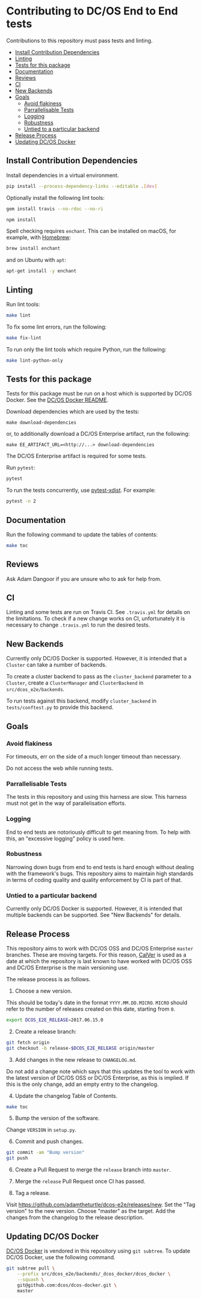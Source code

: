 # Contributing to DC/OS End to End tests

Contributions to this repository must pass tests and linting.

<!--lint disable list-item-indent-->
<!--lint disable list-item-bullet-indent-->
<!-- START doctoc generated TOC please keep comment here to allow auto update -->
<!-- DON'T EDIT THIS SECTION, INSTEAD RE-RUN doctoc TO UPDATE -->


- [Install Contribution Dependencies](#install-contribution-dependencies)
- [Linting](#linting)
- [Tests for this package](#tests-for-this-package)
- [Documentation](#documentation)
- [Reviews](#reviews)
- [CI](#ci)
- [New Backends](#new-backends)
- [Goals](#goals)
  - [Avoid flakiness](#avoid-flakiness)
  - [Parrallelisable Tests](#parrallelisable-tests)
  - [Logging](#logging)
  - [Robustness](#robustness)
  - [Untied to a particular backend](#untied-to-a-particular-backend)
- [Release Process](#release-process)
- [Updating DC/OS Docker](#updating-dcos-docker)

<!-- END doctoc generated TOC please keep comment here to allow auto update -->
<!--lint enable list-item-indent-->
<!--lint enable list-item-bullet-indent-->

## Install Contribution Dependencies

Install dependencies in a virtual environment.

```sh
pip install --process-dependency-links --editable .[dev]
```

Optionally install the following lint tools:

```sh
gem install travis --no-rdoc --no-ri
```

```sh
npm install
```

Spell checking requires `enchant`.
This can be installed on macOS, for example, with [Homebrew](http://brew.sh):

```sh
brew install enchant
```

and on Ubuntu with `apt`:

```sh
apt-get install -y enchant
```

## Linting

Run lint tools:

```sh
make lint
```

To fix some lint errors, run the following:

```sh
make fix-lint
```

To run only the lint tools which require Python, run the following:

```sh
make lint-python-only
```

## Tests for this package

Tests for this package must be run on a host which is supported by DC/OS Docker.
See the [DC/OS Docker README](https://github.com/dcos/dcos-docker/blob/master/README.md).

Download dependencies which are used by the tests:

```
make download-dependencies
```

or, to additionally download a DC/OS Enterprise artifact, run the following:

```
make EE_ARTIFACT_URL=<http://...> download-dependencies
```

The DC/OS Enterprise artifact is required for some tests.

Run `pytest`:

```sh
pytest
```

To run the tests concurrently, use [pytest-xdist](https://github.com/pytest-dev/pytest-xdist).
For example:

```sh
pytest -n 2
```

## Documentation

Run the following command to update the tables of contents:

```sh
make toc
```

## Reviews

Ask Adam Dangoor if you are unsure who to ask for help from.

## CI

Linting and some tests are run on Travis CI.
See `.travis.yml` for details on the limitations.
To check if a new change works on CI, unfortunately it is necessary to change `.travis.yml` to run the desired tests.

## New Backends

Currently only DC/OS Docker is supported.
However, it is intended that a `Cluster` can take a number of backends.

To create a cluster backend to pass as the `cluster_backend` parameter to a `Cluster`, create a `ClusterManager` and `ClusterBackend` in `src/dcos_e2e/backends`.

To run tests against this backend, modify `cluster_backend` in `tests/conftest.py` to provide this backend.

## Goals

### Avoid flakiness

For timeouts, err on the side of a much longer timeout than necessary.

Do not access the web while running tests.

### Parrallelisable Tests

The tests in this repository and using this harness are slow.
This harness must not get in the way of parallelisation efforts.

### Logging

End to end tests are notoriously difficult to get meaning from.
To help with this, an "excessive logging" policy is used here.

### Robustness

Narrowing down bugs from end to end tests is hard enough without dealing with the framework's bugs.
This repository aims to maintain high standards in terms of coding quality and quality enforcement by CI is part of that.

### Untied to a particular backend

Currently only DC/OS Docker is supported.
However, it is intended that multiple backends can be supported.
See "New Backends" for details.

## Release Process

This repository aims to work with DC/OS OSS and DC/OS Enterprise `master` branches.
These are moving targets.
For this reason, [CalVer](http://calver.org/) is used as a date at which the repository is last known to have worked with DC/OS OSS and DC/OS Enterprise is the main versioning use.

The release process is as follows.

1. Choose a new version.

This should be today's date in the format `YYYY.MM.DD.MICRO`.
`MICRO` should refer to the number of releases created on this date, starting from `0`.

```sh
export DCOS_E2E_RELEASE=2017.06.15.0
```

2. Create a release branch:

```sh
git fetch origin
git checkout -b release-$DCOS_E2E_RELEASE origin/master
```

3. Add changes in the new release to `CHANGELOG.md`.

Do not add a change note which says that this updates the tool to work with the latest version of DC/OS OSS or DC/OS Enterprise, as this is implied.
If this is the only change, add an empty entry to the changelog.

4. Update the changelog Table of Contents.

```sh
make toc
```

5. Bump the version of the software.

Change `VERSION` in `setup.py`.

6. Commit and push changes.

```sh
git commit -am "Bump version"
git push
```

6. Create a Pull Request to merge the `release` branch into `master`.

7. Merge the `release` Pull Request once CI has passed.

8. Tag a release.

Visit <https://github.com/adamtheturtle/dcos-e2e/releases/new>.
Set the "Tag version" to the new version.
Choose "master" as the target.
Add the changes from the changelog to the release description.

## Updating DC/OS Docker

[DC/OS Docker](https://github.com/dcos/dcos-docker.git) is vendored in this repository using `git subtree`.
To update DC/OS Docker, use the following command.

```sh
git subtree pull \
    --prefix src/dcos_e2e/backends/_dcos_docker/dcos_docker \
    --squash \
    git@github.com:dcos/dcos-docker.git \
    master
```
